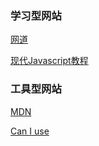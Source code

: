 ### 学习型网站

[网道](https://wangdoc.com/)

[现代Javascript教程](https://zh.javascript.info/)





### 工具型网站

[MDN](https://developer.mozilla.org/zh-CN/)

[Can I use](https://caniuse.com/)

